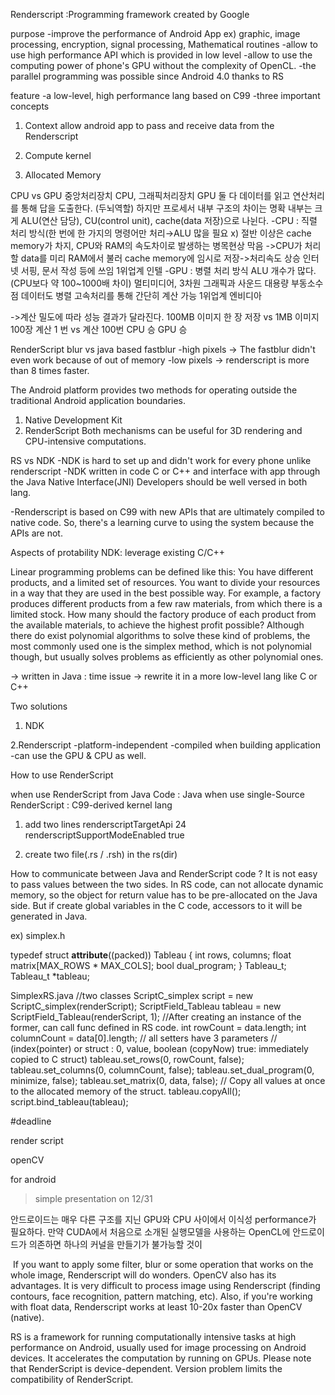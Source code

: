 Renderscript :Programming framework created by Google

  purpose 
-improve the performance of Android App 
 ex) graphic, image processing, encryption, signal processing, Mathematical  routines
-allow to use high performance API which is provided in low level 
-allow to use the computing power of phone's GPU without the complexity of OpenCL.
-the parallel programming was possible since Android 4.0 thanks to RS


  feature
-a low-level, high performance lang based on C99
-three important concepts
  1. Context
	allow android app to pass and receive data from the Renderscript
  2. Compute kernel
	
3. Allocated Memory



CPU vs GPU
중앙처리장치 CPU, 그래픽처리장치 GPU
둘 다 데이터를 읽고 연산처리를 통해 답을 도출한다. (두뇌역할)
하지만 프로세서 내부 구조의 차이는 명확
내부는 크게 ALU(연산 담당), CU(control unit), cache(data 저장)으로 나뉜다.
-CPU : 직렬 처리 방식(한 번에 한 가지의 명령어만 처리→ALU 많을 필요 x)
	절반 이상은 cache memory가 차지, CPU와 RAM의 속도차이로 발생하는 병목현상 막음
	->CPU가 처리할 data를 미리 RAM에서 불러 cache memory에 임시로 저장->처리속도 상승
	인터넷 서핑, 문서 작성 등에 쓰임
 1위업계 인텔
-GPU : 병렬 처리 방식
	ALU 개수가 많다. (CPU보다  약 100~1000배 차이)
	멀티미디어, 3차원 그래픽과 사운드
	대용량 부동소수점 데이터도 병렬 고속처리를 통해 간단히 계산 가능
 1위업계 엔비디아 

->계산 밀도에 따라 성능 결과가 달라진다.
100MB 이미지 한 장 저장 vs 1MB 이미지 100장
계산 1 번       vs  계산 100번
CPU 승 	 GPU 승

  RenderScript blur vs java based fastblur
-high pixels -> The fastblur didn't even work because of out of memory
-low pixels -> renderscript is more than 8 times faster. 





The Android platform provides two methods for operating outside the traditional Android application boundaries.
1. Native Development Kit
2. RenderScript
Both mechanisms can be useful for 3D rendering and CPU-intensive computations.
  
  RS vs NDK 
-NDK is hard to set up and didn't work for every phone unlike renderscript
-NDK written in code C or C++ and interface with app through the Java Native Interface(JNI)
 Developers should be well versed in both lang.

-Renderscript is based on C99 with new APIs that are ultimately compiled to native code.
 So, there's a learning curve to using the system because the APIs are not.

Aspects of protability
 NDK: leverage existing C/C++
 







Linear programming problems can be defined like this: 
You have different products, and a limited set of resources. 
You want to divide your resources in a way that they are used in the best possible way.
For example, a factory produces different products from a few raw materials, from which there is a limited stock. How many should the factory produce of each product from the available materials, to achieve the highest profit possible?
Although there do exist polynomial algorithms to solve these kind of problems, the most commonly used one is the simplex method, which is not polynomial though, but usually solves problems as efficiently as other polynomial ones.

→ written in Java : time issue
→ rewrite it in a more low-level lang like C or C++

Two solutions
1. NDK

2.Renderscript
-platform-independent
-compiled when building application
-can use the GPU & CPU as well.
 


How to use RenderScript

when use RenderScript from Java Code  : Java
when use single-Source RenderScript : C99-derived kernel lang


1. add two lines
renderscriptTargetApi 24 
renderscriptSupportModeEnabled true

2. create two file(.rs / .rsh) in the rs(dir)

How to communicate between Java and RenderScript code ?
It is not easy to pass values between the two sides.
In RS code, can not allocate dynamic memory, so the object for return value has to be pre-allocated on the Java side.
But if create global variables in the C code, accessors to it will be generated in Java.

ex)
simplex.h

typedef struct __attribute__((packed)) Tableau {
    int rows, columns;
    float matrix[MAX_ROWS * MAX_COLS];
    bool dual_program;
} Tableau_t;
Tableau_t *tableau;

SimplexRS.java
//two classes
ScriptC_simplex script = new ScriptC_simplex(renderScript); 
ScriptField_Tableau tableau = new ScriptField_Tableau(renderScript, 1);
//After creating an instance of the former, can call func defined in RS code.
int rowCount = data.length;
int columnCount = data[0].length;
// all setters have 3 parameters 
// (index(pointer) or struct : 0, value, boolean (copyNow)  true: immediately copied to C struct)
tableau.set_rows(0, rowCount, false);
tableau.set_columns(0, columnCount, false);
tableau.set_dual_program(0, minimize, false);
tableau.set_matrix(0, data, false);
// Copy all values at once to the allocated memory of the struct.
tableau.copyAll();
script.bind_tableau(tableau);



#deadline

render script

openCV

for android 

>simple presentation on 12/31


안드로이드는 매우 다른 구조를 지닌 GPU와 CPU 사이에서 이식성 performance가 필요하다. 만약 CUDA에서 처음으로 소개된 실행모델을 사용하는 OpenCL에 안드로이드가 의존하면 하나의 커널을 만들기가 불가능할 것이

 If you want to apply some filter, blur or some operation that works on the whole image, Renderscript will do wonders. OpenCV also has its advantages. It is very difficult to process image using Renderscript (finding contours, face recognition, pattern matching, etc). Also, if you're working with float data, Renderscript works at least 10-20x faster than OpenCV (native).

RS is a framework for running computationally intensive tasks at high performance on Android, usually used for image processing on Android devices. It accelerates the computation by running on GPUs. Please note that RenderScript is device-dependent. Version problem limits the compatibility of RenderScript.
